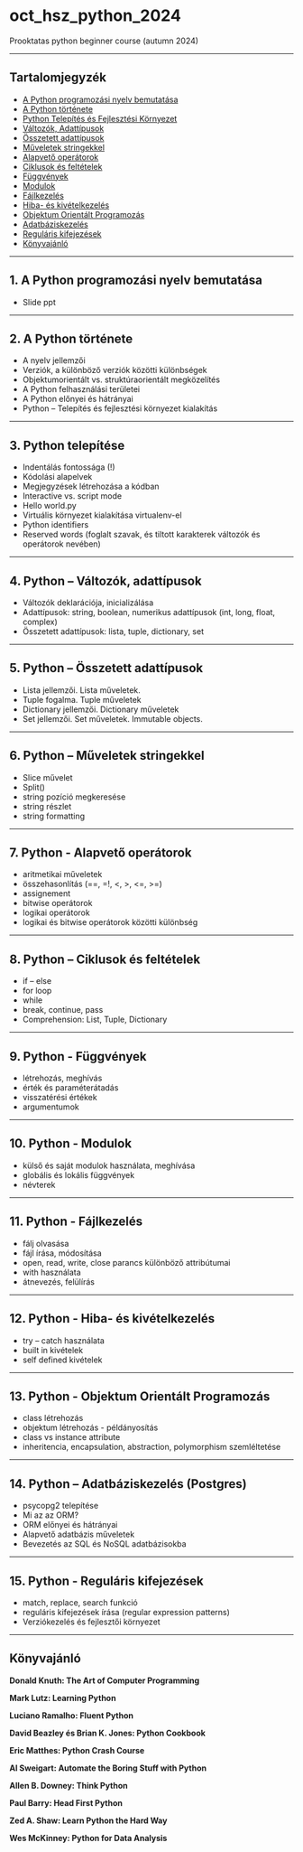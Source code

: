 # oct_hsz_python_2024
Prooktatas python beginner course (autumn 2024)

---

## Tartalomjegyzék
- [A Python programozási nyelv bemutatása](#a-python-programozási-nyelv-bemutatása)
- [A Python története](#a-python-története)
- [Python Telepítés és Fejlesztési Környezet](#python-telepítés-és-fejlesztési-környezet)
- [Változók, Adattípusok](#változók-adattípusok)
- [Összetett adattípusok](#összetett-adattípusok)
- [Műveletek stringekkel](#műveletek-stringekkel)
- [Alapvető operátorok](#alapvető-operátorok)
- [Ciklusok és feltételek](#ciklusok-és-feltételek)
- [Függvények](#függvények)
- [Modulok](#modulok)
- [Fájlkezelés](#fájlkezelés)
- [Hiba- és kivételkezelés](#hiba--és-kivételkezelés)
- [Objektum Orientált Programozás](#objektum-orientált-programozás)
- [Adatbáziskezelés](#adatbáziskezelés)
- [Reguláris kifejezések](#reguláris-kifejezések)
- [Könyvajánló](#könyvajánló)

---

## 1. A Python programozási nyelv bemutatása
- Slide ppt

---

## 2. A Python története
- A nyelv jellemzői
- Verziók, a különböző verziók közötti különbségek
- Objektumorientált vs. struktúraorientált megközelítés
- A Python felhasználási területei
- A Python előnyei és hátrányai
- Python – Telepítés és fejlesztési környezet kialakítás

---

## 3. Python telepítése
- Indentálás fontossága (!)
- Kódolási alapelvek
- Megjegyzések létrehozása a kódban
- Interactive vs. script mode
- Hello world.py
- Virtuális környezet kialakítása virtualenv-el
- Python identifiers
- Reserved words (foglalt szavak, és tiltott karakterek változók és operátorok nevében)

---

## 4. Python – Változók, adattípusok
- Változók deklarációja, inicializálása
- Adattípusok: string, boolean, numerikus adattípusok (int, long, float, complex)
- Összetett adattípusok: lista, tuple, dictionary, set

---

## 5. Python – Összetett adattípusok
- Lista jellemzői. Lista műveletek. 
- Tuple fogalma. Tuple műveletek
- Dictionary jellemzői. Dictionary műveletek
- Set jellemzői. Set műveletek. Immutable objects.

---

## 6. Python – Műveletek stringekkel
- Slice művelet
- Split()
- string pozíció megkeresése
- string részlet
- string formatting

---

## 7. Python - Alapvető operátorok
- aritmetikai műveletek
- összehasonlítás (==, =!, <, >, <=, >=)
- assignement
- bitwise operátorok
- logikai operátorok
- logikai és bitwise operátorok közötti különbség

---

## 8. Python – Ciklusok és feltételek
- if – else
- for loop
- while
- break, continue, pass
- Comprehension: List, Tuple, Dictionary

---

## 9. Python - Függvények
- létrehozás, meghívás
- érték és paraméterátadás
- visszatérési értékek
- argumentumok

---

## 10. Python - Modulok
- külső és saját modulok használata, meghívása
- globális és lokális függvények
- névterek

---

## 11. Python - Fájlkezelés
- fálj olvasása
- fájl írása, módosítása
- open, read, write, close parancs különböző attribútumai
- with használata
- átnevezés, felülírás

---

## 12. Python - Hiba- és kivételkezelés
- try – catch használata
- built in kivételek
- self defined kivételek

---

## 13. Python - Objektum Orientált Programozás
- class létrehozás
- objektum létrehozás - példányosítás
- class vs instance attribute
- inheritencia, encapsulation, abstraction, polymorphism szemléltetése

---

## 14. Python – Adatbáziskezelés (Postgres)
- psycopg2 telepítése
- Mi az az ORM?
- ORM előnyei és hátrányai
- Alapvető adatbázis műveletek
- Bevezetés az SQL és NoSQL adatbázisokba

---

## 15. Python - Reguláris kifejezések
- match, replace, search funkció
- reguláris kifejezések írása (regular expression patterns)
- Verziókezelés és fejlesztői környezet

---

## Könyvajánló

**Donald Knuth: The Art of Computer Programming**  

**Mark Lutz: Learning Python**  

**Luciano Ramalho: Fluent Python**  

**David Beazley és Brian K. Jones: Python Cookbook**  

**Eric Matthes: Python Crash Course**  

**Al Sweigart: Automate the Boring Stuff with Python**  

**Allen B. Downey: Think Python**  

**Paul Barry: Head First Python**  

**Zed A. Shaw: Learn Python the Hard Way**  

**Wes McKinney: Python for Data Analysis**

